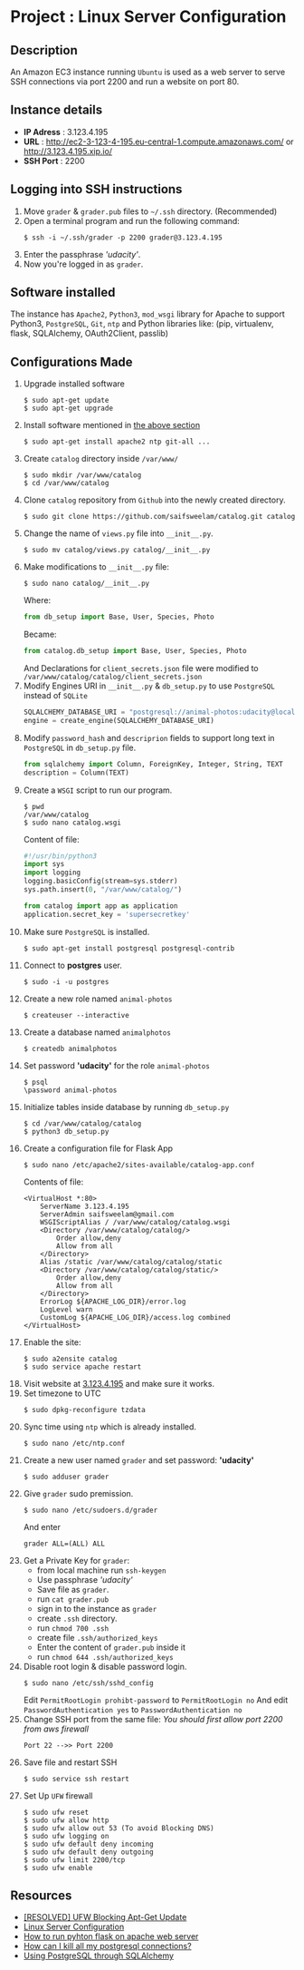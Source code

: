 # Project : Linux Server Configuration

## Description
An Amazon EC3 instance running `Ubuntu` is used as a web server to serve SSH connections via port 2200 and run a website on port 80.

## Instance details
* **IP Adress** : 3.123.4.195
* **URL** : http://ec2-3-123-4-195.eu-central-1.compute.amazonaws.com/ or http://3.123.4.195.xip.io/
* **SSH Port** : 2200

## Logging into SSH instructions
1. Move `grader` & `grader.pub` files to `~/.ssh` directory. (Recommended)
2. Open a terminal program and run the following command:
    ```shell
    $ ssh -i ~/.ssh/grader -p 2200 grader@3.123.4.195
    ```
3. Enter the passphrase _'udacity'_.
4. Now you're logged in as `grader`.

## Software installed
The instance has `Apache2`, `Python3`, `mod_wsgi` library for Apache to support Python3, `PostgreSQL`, `Git`, `ntp` and Python libraries like: (pip, virtualenv, flask, SQLAlchemy, OAuth2Client, passlib)

## Configurations Made
1. Upgrade installed software
    ```shell
    $ sudo apt-get update
    $ sudo apt-get upgrade
    ```
2. Install software mentioned in [the above section](#Software-installed)
    ```shell
    $ sudo apt-get install apache2 ntp git-all ...
    ```
3. Create `catalog` directory inside `/var/www/`
    ```shell
    $ sudo mkdir /var/www/catalog
    $ cd /var/www/catalog
    ```
4. Clone `catalog` repository from `Github` into the newly created directory.
    ```shell
    $ sudo git clone https://github.com/saifsweelam/catalog.git catalog
    ```
5. Change the name of `views.py` file into `__init__.py`.
    ```shell
    $ sudo mv catalog/views.py catalog/__init__.py
    ```
6. Make modifications to `__init__.py` file:
    ```shell
    $ sudo nano catalog/__init__.py
    ```
    Where:
    ```python
    from db_setup import Base, User, Species, Photo
    ```
    Became:
    ```python
    from catalog.db_setup import Base, User, Species, Photo
    ```
    And Declarations for `client_secrets.json` file were modified to `/var/www/catalog/catalog/client_secrets.json`
7. Modify Engines URI in `__init__.py` & `db_setup.py` to use `PostgreSQL` instead of `SQLite`
    ```python
    SQLALCHEMY_DATABASE_URI = "postgresql://animal-photos:udacity@localhost/animalphotos"
    engine = create_engine(SQLALCHEMY_DATABASE_URI)
    ```
8. Modify `password_hash` and `descriprion` fields to support long text in `PostgreSQL` in `db_setup.py` file.
    ```python
    from sqlalchemy import Column, ForeignKey, Integer, String, TEXT
    description = Column(TEXT)
    ```
9. Create a `WSGI` script to run our program.
    ```shell
    $ pwd
    /var/www/catalog
    $ sudo nano catalog.wsgi
    ```
    Content of file:
    ```python
    #!/usr/bin/python3
    import sys
    import logging
    logging.basicConfig(stream=sys.stderr)
    sys.path.insert(0, "/var/www/catalog/")

    from catalog import app as application
    application.secret_key = 'supersecretkey'
    ```
10. Make sure `PostgreSQL` is installed.
    ```shell
    $ sudo apt-get install postgresql postgresql-contrib
    ```
11. Connect to **postgres** user.
    ```shell
    $ sudo -i -u postgres
    ```
12. Create a new role named `animal-photos`
    ```shell
    $ createuser --interactive
    ```
13. Create a database named `animalphotos`
    ```shell
    $ createdb animalphotos
    ```
14. Set password **'udacity'** for the role `animal-photos`
    ```shell
    $ psql
    \password animal-photos
    ```
15. Initialize tables inside database by running `db_setup.py`
    ```shell
    $ cd /var/www/catalog/catalog
    $ python3 db_setup.py
    ```
16. Create a configuration file for Flask App
    ```shell
    $ sudo nano /etc/apache2/sites-available/catalog-app.conf
    ```
    Contents of file:
    ```properties
    <VirtualHost *:80>
        ServerName 3.123.4.195
        ServerAdmin saifsweelam@gmail.com
        WSGIScriptAlias / /var/www/catalog/catalog.wsgi
        <Directory /var/www/catalog/catalog/>
            Order allow,deny
            Allow from all
        </Directory>
        Alias /static /var/www/catalog/catalog/static
        <Directory /var/www/catalog/catalog/static/>
            Order allow,deny
            Allow from all
        </Directory>
        ErrorLog ${APACHE_LOG_DIR}/error.log
        LogLevel warn
        CustomLog ${APACHE_LOG_DIR}/access.log combined
    </VirtualHost>
    ```
17. Enable the site:
    ```shell
    $ sudo a2ensite catalog
    $ sudo service apache restart
    ```
18. Visit website at [3.123.4.195](http://ec2-3-123-4-195.eu-central-1.compute.amazonaws.com/) and make sure it works.
19. Set timezone to UTC
    ```shell
    $ sudo dpkg-reconfigure tzdata
    ```
20. Sync time using `ntp` which is already installed.
    ```shell
    $ sudo nano /etc/ntp.conf
    ```
21. Create a new user named `grader` and set password: **'udacity'**
    ```shell
    $ sudo adduser grader
    ```
22. Give `grader` sudo premission.
    ```shell
    $ sudo nano /etc/sudoers.d/grader
    ```
    And enter
    ```properties
    grader ALL=(ALL) ALL
    ```
23. Get a Private Key for `grader`:
    * from local machine run `ssh-keygen`
    * Use passphrase _'udacity'_
    * Save file as `grader`.
    * run `cat grader.pub`
    * sign in to the instance as `grader`
    * create `.ssh` directory.
    * run `chmod 700 .ssh`
    * create file `.ssh/authorized_keys`
    * Enter the content of `grader.pub` inside it
    * run `chmod 644 .ssh/authorized_keys`
23. Disable root login & disable password login.
    ```shell
    $ sudo nano /etc/ssh/sshd_config
    ```
    Edit `PermitRootLogin prohibt-password` to `PermitRootLogin no`
    And edit `PasswordAuthentication yes` to `PasswordAuthentication no`
24. Change SSH port from the same file:
    *You should first allow port 2200 from aws firewall*
    ```properties
    Port 22 -->> Port 2200
    ```
25. Save file and restart SSH
    ```shell
    $ sudo service ssh restart
    ```
26. Set Up `UFW` firewall
    ```shell
    $ sudo ufw reset
    $ sudo ufw allow http
    $ sudo ufw allow out 53 (To avoid Blocking DNS)
    $ sudo ufw logging on
    $ sudo ufw default deny incoming
    $ sudo ufw default deny outgoing
    $ sudo ufw limit 2200/tcp
    $ sudo ufw enable
    ```


## Resources
* [[RESOLVED] UFW Blocking Apt-Get Update](http://www.tudormateescu.com/ufw-blocking-apt-get-update-resolved/)
* [Linux Server Configuration](https://github.com/AmroYasser/Linux-Server-Configuration)
* [How to run pyhton flask on apache web server](https://www.youtube.com/watch?v=iVGtJOC71Fw)
* [How can I kill all my postgresql connections?](https://stackoverflow.com/questions/5108876/kill-a-postgresql-session-connection)
* [Using PostgreSQL through SQLAlchemy](https://www.compose.com/articles/using-postgresql-through-sqlalchemy/)